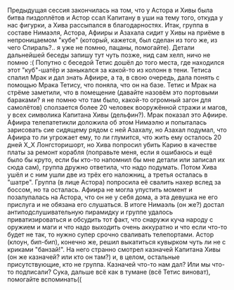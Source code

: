 Предыдущая сессия закончилась на том, что у Астора и Хивы была битва пиздоплётов и Астор ссал Капитану в уши на тему того, откуда у нас фигурки, а Хива рассыпался в благодарностях. 
Итак, группа в составе Нимаэля, Астора, Афииры и Азахала сидит у Хивы на приёме в непроницаемом "кубе" (который, кажется, был сделан из того же, из чего Спираль?.. я уже не помню, пацаны, помогайте). 
Детали дальнейшей беседы запишу тут чуть позже, нид сам хелп, ничо не помню :(
Попутно с беседой Тетис дошёл до того места, где находился этот "куб"-шатёр и заныкался за какой-то из колонн в тени. Тетиса спалил Мрак и дал знать Афиире, а та, в свою очередь, дала понять с помощью Мрака Тетису, что поняла, что он на базе. Тетис и Мрак на стрёме заметили, что в помещение (давайте назовём это портовыми бараками? я не помню что там было, какой-то огромный загон для самолётов) сползается более 20 человек вооружённой стражи и магов, у всех символика Капитана Хивы (дельфин?). Мрак показал это Афиире.
Афиира телепатетикли доложила об этом Нимаэлю и попыталась зарисовать сие сидящему рядом с ней Азахалу, но Азахал подумал, что Афиира то ли угрожает ему, то ли глумится, что жить ему осталось 20 дней Х_Х 
Лонгсторишорт, но Хива попросил убить Карию в качестве платы за ремонт корабля (поправьте меня, если я ошибаюсь и ещё было бы круто, если бы кто-то напомнил бы мне детали или записал их сюда сам), группа дружно ответила, что надо подумать. 
Потом Хива ушёл и с ним ушли две из трёх его наложниц, а третья осталась в "шатре". Группа (в лице Астора) попросила её свалить нахер вслед за боссом, но та осталась. Афиира не могла упустить момент и позалупалась на Астора, что он не у себя дома, а эта девушка не его прислуга и не обязана его слушаться. В итоге Нимаэль (он же?) достал антиподслушивательную пирамидку и группе удалось приватизироваться и обсудить тот факт, что снаружи куча народу с оружием и маги и что надо выходить очень аккуратно и что если что-то будет не так, то нужно супер срочно сваливать телепортами. Астор (клоун, бип-бип), конечно же, решил выкатиться кувырком чуть ли не с криками "банзай!". На него странно смотрел казначей Капитана Хивы (он же казначей? или кто он там?) и, в целом, остальные присутствующие, кто не группа. 
Казначей что-то нам дал? Или мы что-то подписали? Сука, дальше всё как в тумане (всё Тетис виноват), помогайте вспоминать((
